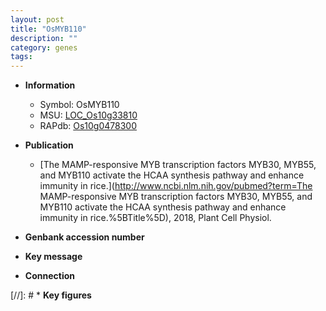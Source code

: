 ```yaml
---
layout: post
title: "OsMYB110"
description: ""
category: genes
tags: 
---
```


* **Information**  
    + Symbol: OsMYB110  
    + MSU: [LOC_Os10g33810](http://rice.plantbiology.msu.edu/cgi-bin/ORF_infopage.cgi?orf=LOC_Os10g33810)  
    + RAPdb: [Os10g0478300](http://rapdb.dna.affrc.go.jp/viewer/gbrowse_details/irgsp1?name=Os10g0478300)  

* **Publication**  
    + [The MAMP-responsive MYB transcription factors MYB30, MYB55, and MYB110 activate the HCAA synthesis pathway and enhance immunity in rice.](http://www.ncbi.nlm.nih.gov/pubmed?term=The MAMP-responsive MYB transcription factors MYB30, MYB55, and MYB110 activate the HCAA synthesis pathway and enhance immunity in rice.%5BTitle%5D), 2018, Plant Cell Physiol.

* **Genbank accession number**  

* **Key message**  

* **Connection**  

[//]: # * **Key figures**  


